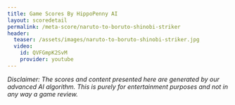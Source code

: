 ```yaml
---
title: Game Scores By HippoPenny AI
layout: scoredetail
permalink: /meta-score/naruto-to-boruto-shinobi-striker
header:
  teaser: /assets/images/naruto-to-boruto-shinobi-striker.jpg
  video:
    id: QVFGmpK2SvM
    provider: youtube
---
```

*Disclaimer: The scores and content presented here are generated by our advanced AI algorithm. This is purely for entertainment purposes and not in any way a game review.*
